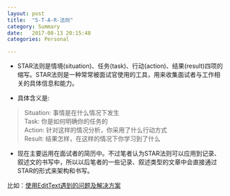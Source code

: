 ```yaml
---
layout: post
title:  "S-T-A-R-法则"
category: Summary
date:   2017-08-13 20:15:48
categories: Personal

---
```


- STAR法则是情境(situation)、任务(task)、行动(action)、结果(result)四项的缩写。STAR法则是一种常常被面试官使用的工具，用来收集面试者与工作相关的具体信息和能力。

- 具体含义是:

> Situation: 事情是在什么情况下发生  
Task: 你是如何明确你的任务的  
Action: 针对这样的情况分析，你采用了什么行动方式  
Result: 结果怎样，在这样的情况下你学习到了什么

- 现在主要运用在面试者的简历中。不过笔者认为STAR法则可以应用到记录、叙述文的书写中，所以以后笔者的一些记录、叙述类型的文章中会直接通过STAR的形式来架构和书写。

比如：[使用EditText遇到的问题及解决方案](http://www.jianshu.com/p/7e365542924f)
